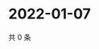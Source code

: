 # 2022-01-07

共 0 条

<!-- BEGIN WEIBO -->
<!-- 最后更新时间 Fri Jan 07 2022 18:10:36 GMT+0800 (China Standard Time) -->

<!-- END WEIBO -->

